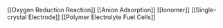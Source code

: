[[Oxygen Reduction Reaction]]
[[Anion Adsorption]]
[[Ionomer]]
[[Single-crystal Electrode]]
[[Polymer Electrolyte Fuel Cells]]
